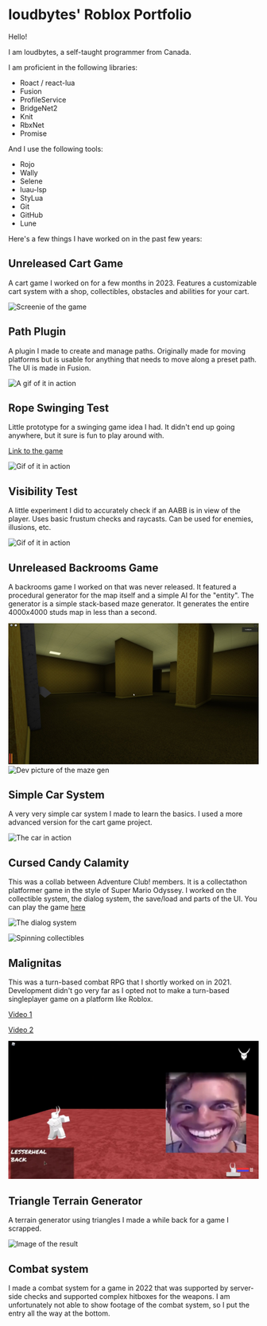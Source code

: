 # loudbytes' Roblox Portfolio

Hello!

I am loudbytes, a self-taught programmer from Canada.

I am proficient in the following libraries:
- Roact / react-lua
- Fusion
- ProfileService
- BridgeNet2
- Knit
- RbxNet
- Promise

And I use the following tools:
- Rojo
- Wally
- Selene
- luau-lsp
- StyLua
- Git
- GitHub
- Lune

Here's a few things I have worked on in the past few years:

## Unreleased Cart Game

A cart game I worked on for a few months in 2023. Features a customizable cart system with a shop, collectibles, obstacles and abilities for your cart.

![Screenie of the game](files/cart.png)

## Path Plugin

A plugin I made to create and manage paths. Originally made for moving platforms but is usable for anything that needs to move along a preset path. The UI is made in Fusion.

![A gif of it in action](files/path.gif)

## Rope Swinging Test

Little prototype for a swinging game idea I had. It didn't end up going anywhere, but it sure is fun to play around with.

[Link to the game](https://www.roblox.com/games/10130525843/Rope-Swing-Test)

![Gif of it in action](files/swing.gif)

## Visibility Test

A little experiment I did to accurately check if an AABB is in view of the player. Uses basic frustum checks and raycasts. Can be used for enemies, illusions, etc.

![Gif of it in action](files/visible.gif)

## Unreleased Backrooms Game

A backrooms game I worked on that was never released. It featured a procedural generator for the map itself and a simple AI for the "entity". The generator is a simple stack-based maze generator. It generates the entire 4000x4000 studs map in less than a second.

![Backrooms](files/backrooms1.jpg)
![Dev picture of the maze gen](files/backrooms2.png)

## Simple Car System

A very very simple car system I made to learn the basics. I used a more advanced version for the cart game project.

![The car in action](files/car.gif)

## Cursed Candy Calamity

This was a collab between Adventure Club! members. It is a collectathon platformer game in the style of Super Mario Odyssey. I worked on the collectible system, the dialog system, the save/load and parts of the UI. You can play the game [here](https://www.roblox.com/games/7199015832/Halloween-2021-Cursed-Candy-Calamity)

![The dialog system](files/ccc1.png)

![Spinning collectibles](files/ccc2.gif)

## Malignitas

This was a turn-based combat RPG that I shortly worked on in 2021. Development didn't go very far as I opted not to make a turn-based singleplayer game on a platform like Roblox.

[Video 1](https://www.youtube.com/watch?v=WOSMDONHibE)

[Video 2](https://www.youtube.com/watch?v=z6Q8Gslt_Fs)

![Screencap of the video](files/malignitas.jpg)

## Triangle Terrain Generator

A terrain generator using triangles I made a while back for a game I scrapped.

![Image of the result](files/terrain.png)

## Combat system

I made a combat system for a game in 2022 that was supported by server-side checks and supported complex hitboxes for the weapons. I am unfortunately not able to show footage of the combat system, so I put the entry all the way at the bottom.